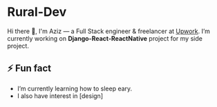 # Rural-Dev
Hi there 👋, I'm Aziz — a Full Stack engineer & freelancer at [Upwork](https://www.upwork.com/freelancers/~018467d55c4bde0a45). I’m currently working on **Django-React-ReactNative** project for my side project.

## ⚡ Fun fact
- I’m currently learning how to sleep eary.
- I also have interest in [design]



<!--
**rural-dev/rural-dev** is a ✨ _special_ ✨ repository because its `README.md` (this file) appears on your GitHub profile.

Here are some ideas to get you started:

- 🔭 I’m currently working on ...
- 🌱 I’m currently learning how to sleep eary.
- 👯 I’m looking to collaborate on ...
- 🤔 I’m looking for help with ...
- 💬 Ask me about ...
- 📫 Reach me via [linkedin](https://www.linkedin.com/in/rural-dev/)
- 😄 Pronouns: ...
- ⚡ Fun fact: ...
-->
